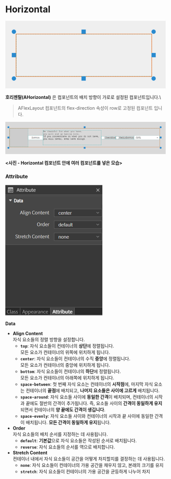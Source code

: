 # Horizontal

![](../../.gitbook/assets/horizontal.png)

**호리젠탈(AHorizontal)** 은 컴포넌트의 배치 방향이 가로로 설정된 컴포넌트입니다.\


> AFlexLayout 컴포넌트의 flex-direction 속성이 row로 고정된 컴포넌트 입니다.

![](../../.gitbook/assets/horizontal2.png)

**<사진 - Horizontal 컴포넌트 안에 여러 컴포넌트를 넣은 모습>**

### Attribute

![](../../.gitbook/assets/vertical_Attribute.png)

**Data**

* **Align Content**\
  자식 요소들의 정렬 방향을 설정합니다.
  * **`top`**: 자식 요소들이 컨테이너의 **상단**에 정렬됩니다.\
    모든 요소가 컨테이너의 위쪽에 위치하게 됩니다.
  * **`center`**: 자식 요소들이 컨테이너의 수직 **중앙**에 정렬됩니다.\
    모든 요소가 컨테이너의 중앙에 위치하게 됩니다.
  * **`bottom`**: 자식 요소들이 컨테이너의 **하단**에 정렬됩니다.\
    모든 요소가 컨테이너의 아래쪽에 위치하게 됩니다.
  * **`space-between`**: 첫 번째 자식 요소는 컨테이너의 **시작점**에, 마지막 자식 요소는 컨테이너의 **끝점**에 배치되고, **나머지 요소들은 사이에 고르게** 배치됩니다.
  * **`space-around`**: 자식 요소들 사이에 **동일한 간격**이 배치되며, 컨테이너의 시작과 끝에도 절반의 간격이 추가됩니다. 즉, 요소들 사이의 **간격이 동일하게 유지**되면서 컨테이너의 **양 끝에도 간격이 생깁니다**.
  * **`space-evenly`**: 자식 요소들 사이와 컨테이너의 시작과 끝 사이에 동일한 간격이 배치됩니다. **모든 간격이 동일하게 유지**됩니다.
* **Order**\
  자식 요소들의 배치 순서를 지정하는 데 사용됩니다.
  * **`default`**: **기본값**으로 자식 요소들은 작성된 순서로 배치됩니다.
  * **`reverse`**: 자식 요소들의 순서를 역으로 배치합니다.
* **Stretch Content**\
  컨테이너 내에서 자식 요소들이 공간을 어떻게 차지할지를 결정하는 데 사용됩니다.
  * **`none`**: 자식 요소들이 컨테이너의 가용 공간을 채우지 않고, 본래의 크기를 유지
  * **`stretch`**: 자식 요소들이 컨테이너의 가용 공간을 균등하게 나누어 차지
